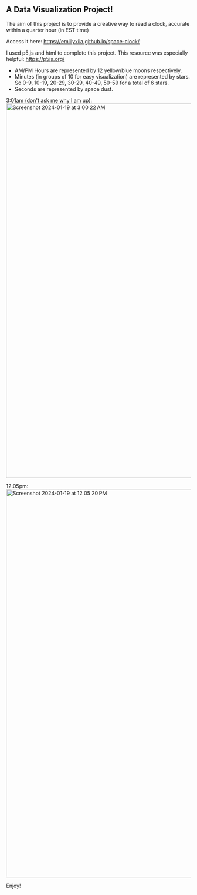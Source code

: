 ## A Data Visualization Project! ##
The aim of this project is to provide a creative way to read a clock, accurate within a quarter hour (in EST time)

Access it here: https://emiilyxiia.github.io/space-clock/

I used p5.js and html to complete this project. This resource was especially helpful: https://p5js.org/
- AM/PM Hours are represented by 12 yellow/blue moons respectively.
- Minutes (in groups of 10 for easy visualization) are represented by stars. So 0-9, 10-19, 20-29, 30-29, 40-49, 50-59 for a total of 6 stars.
- Seconds are represented by space dust.

3:01am (don't ask me why I am up):
<img width="1022" alt="Screenshot 2024-01-19 at 3 00 22 AM" src="https://github.com/emiilyxiia/space-clock/assets/122341479/b36a02c6-adf4-40a6-a42a-a72af6974dc0">

12:05pm:
<img width="1060" alt="Screenshot 2024-01-19 at 12 05 20 PM" src="https://github.com/emiilyxiia/space-clock/assets/122341479/2f81348f-09e3-4449-b3b6-9988aa8babb1">

Enjoy!

